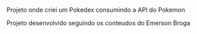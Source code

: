 Projeto onde criei um Pokedex consumindo a API do Pokemon

Projeto desenvolvido seguindo os conteudos do Emerson Broga

